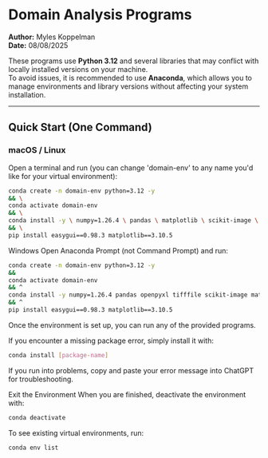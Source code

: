 # Domain Analysis Programs

**Author:** Myles Koppelman  
**Date:** 08/08/2025  

These programs use **Python 3.12** and several libraries that may conflict with locally installed versions on your machine.  
To avoid issues, it is recommended to use **Anaconda**, which allows you to manage environments and library versions without affecting your system installation.

---

## Quick Start (One Command)

### macOS / Linux
Open a terminal and run (you can change 'domain-env' to any name you'd like for your virtual environment):

```bash
conda create -n domain-env python=3.12 -y
&& \
conda activate domain-env
&& \
conda install -y \ numpy=1.26.4 \ pandas \ matplotlib \ scikit-image \ tifffile \ openpyxl \ imageio \ pyarrow \ scipy \ bottleneck \ tqdm \ pillow \ ipykernel \ seaborn
&& \
pip install easygui==0.98.3 matplotlib==3.10.5
```

Windows
Open Anaconda Prompt (not Command Prompt) and run:

```bash
conda create -n domain-env python=3.12 -y
&&
conda activate domain-env
&& ^
conda install -y numpy=1.26.4 pandas openpyxl tifffile scikit-image matplotlib tqdm scipy pillow ipykernel seaborn
&& ^
pip install easygui==0.98.3 matplotlib==3.10.5
```
Once the environment is set up, you can run any of the provided programs.

If you encounter a missing package error, simply install it with:
```bash
conda install [package-name]
```

If you run into problems, copy and paste your error message into ChatGPT for troubleshooting.

Exit the Environment
When you are finished, deactivate the environment with:
```bash
conda deactivate
```

To see existing virtual environments, run:
```bash
conda env list
```
